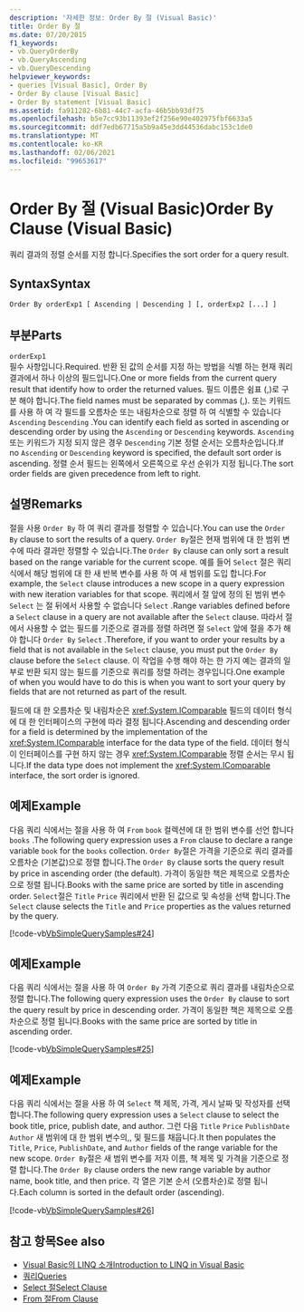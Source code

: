 ```yaml
---
description: '자세한 정보: Order By 절 (Visual Basic)'
title: Order By 절
ms.date: 07/20/2015
f1_keywords:
- vb.QueryOrderBy
- vb.QueryAscending
- vb.QueryDescending
helpviewer_keywords:
- queries [Visual Basic], Order By
- Order By clause [Visual Basic]
- Order By statement [Visual Basic]
ms.assetid: fa911282-6b81-44c7-acfa-46b5bb93df75
ms.openlocfilehash: b5e7cc93b11393ef2f256e90e402975fbf6633a5
ms.sourcegitcommit: ddf7edb67715a5b9a45e3dd44536dabc153c1de0
ms.translationtype: MT
ms.contentlocale: ko-KR
ms.lasthandoff: 02/06/2021
ms.locfileid: "99653617"
---
```

# <a name="order-by-clause-visual-basic"></a><span data-ttu-id="913e3-103">Order By 절 (Visual Basic)</span><span class="sxs-lookup"><span data-stu-id="913e3-103">Order By Clause (Visual Basic)</span></span>

<span data-ttu-id="913e3-104">쿼리 결과의 정렬 순서를 지정 합니다.</span><span class="sxs-lookup"><span data-stu-id="913e3-104">Specifies the sort order for a query result.</span></span>  
  
## <a name="syntax"></a><span data-ttu-id="913e3-105">Syntax</span><span class="sxs-lookup"><span data-stu-id="913e3-105">Syntax</span></span>  
  
```vb  
Order By orderExp1 [ Ascending | Descending ] [, orderExp2 [...] ]  
```  
  
## <a name="parts"></a><span data-ttu-id="913e3-106">부분</span><span class="sxs-lookup"><span data-stu-id="913e3-106">Parts</span></span>  

 `orderExp1`  
 <span data-ttu-id="913e3-107">필수 사항입니다.</span><span class="sxs-lookup"><span data-stu-id="913e3-107">Required.</span></span> <span data-ttu-id="913e3-108">반환 된 값의 순서를 지정 하는 방법을 식별 하는 현재 쿼리 결과에서 하나 이상의 필드입니다.</span><span class="sxs-lookup"><span data-stu-id="913e3-108">One or more fields from the current query result that identify how to order the returned values.</span></span> <span data-ttu-id="913e3-109">필드 이름은 쉼표 (,)로 구분 해야 합니다.</span><span class="sxs-lookup"><span data-stu-id="913e3-109">The field names must be separated by commas (,).</span></span> <span data-ttu-id="913e3-110">또는 키워드를 사용 하 여 각 필드를 오름차순 또는 내림차순으로 정렬 하 여 식별할 수 있습니다 `Ascending` `Descending` .</span><span class="sxs-lookup"><span data-stu-id="913e3-110">You can identify each field as sorted in ascending or descending order by using the `Ascending` or `Descending` keywords.</span></span> <span data-ttu-id="913e3-111">`Ascending`또는 키워드가 지정 되지 않은 경우 `Descending` 기본 정렬 순서는 오름차순입니다.</span><span class="sxs-lookup"><span data-stu-id="913e3-111">If no `Ascending` or `Descending` keyword is specified, the default sort order is ascending.</span></span> <span data-ttu-id="913e3-112">정렬 순서 필드는 왼쪽에서 오른쪽으로 우선 순위가 지정 됩니다.</span><span class="sxs-lookup"><span data-stu-id="913e3-112">The sort order fields are given precedence from left to right.</span></span>  
  
## <a name="remarks"></a><span data-ttu-id="913e3-113">설명</span><span class="sxs-lookup"><span data-stu-id="913e3-113">Remarks</span></span>  

 <span data-ttu-id="913e3-114">절을 사용 `Order By` 하 여 쿼리 결과를 정렬할 수 있습니다.</span><span class="sxs-lookup"><span data-stu-id="913e3-114">You can use the `Order By` clause to sort the results of a query.</span></span> <span data-ttu-id="913e3-115">`Order By`절은 현재 범위에 대 한 범위 변수에 따라 결과만 정렬할 수 있습니다.</span><span class="sxs-lookup"><span data-stu-id="913e3-115">The `Order By` clause can only sort a result based on the range variable for the current scope.</span></span> <span data-ttu-id="913e3-116">예를 들어 `Select` 절은 쿼리 식에서 해당 범위에 대 한 새 반복 변수를 사용 하 여 새 범위를 도입 합니다.</span><span class="sxs-lookup"><span data-stu-id="913e3-116">For example, the `Select` clause introduces a new scope in a query expression with new iteration variables for that scope.</span></span> <span data-ttu-id="913e3-117">쿼리에서 절 앞에 정의 된 범위 변수 `Select` 는 절 뒤에서 사용할 수 없습니다 `Select` .</span><span class="sxs-lookup"><span data-stu-id="913e3-117">Range variables defined before a `Select` clause in a query are not available after the `Select` clause.</span></span> <span data-ttu-id="913e3-118">따라서 절에서 사용할 수 없는 필드를 기준으로 결과를 정렬 하려면 절 `Select` 앞에 절을 추가 해야 합니다 `Order By` `Select` .</span><span class="sxs-lookup"><span data-stu-id="913e3-118">Therefore, if you want to order your results by a field that is not available in the `Select` clause, you must put the `Order By` clause before the `Select` clause.</span></span> <span data-ttu-id="913e3-119">이 작업을 수행 해야 하는 한 가지 예는 결과의 일부로 반환 되지 않는 필드를 기준으로 쿼리를 정렬 하려는 경우입니다.</span><span class="sxs-lookup"><span data-stu-id="913e3-119">One example of when you would have to do this is when you want to sort your query by fields that are not returned as part of the result.</span></span>  
  
 <span data-ttu-id="913e3-120">필드에 대 한 오름차순 및 내림차순은 <xref:System.IComparable> 필드의 데이터 형식에 대 한 인터페이스의 구현에 따라 결정 됩니다.</span><span class="sxs-lookup"><span data-stu-id="913e3-120">Ascending and descending order for a field is determined by the implementation of the <xref:System.IComparable> interface for the data type of the field.</span></span> <span data-ttu-id="913e3-121">데이터 형식이 인터페이스를 구현 하지 않는 경우 <xref:System.IComparable> 정렬 순서는 무시 됩니다.</span><span class="sxs-lookup"><span data-stu-id="913e3-121">If the data type does not implement the <xref:System.IComparable> interface, the sort order is ignored.</span></span>  
  
## <a name="example"></a><span data-ttu-id="913e3-122">예제</span><span class="sxs-lookup"><span data-stu-id="913e3-122">Example</span></span>  

 <span data-ttu-id="913e3-123">다음 쿼리 식에서는 절을 사용 하 여 `From` `book` 컬렉션에 대 한 범위 변수를 선언 합니다 `books` .</span><span class="sxs-lookup"><span data-stu-id="913e3-123">The following query expression uses a `From` clause to declare a range variable `book` for the `books` collection.</span></span> <span data-ttu-id="913e3-124">`Order By`절은 가격을 기준으로 쿼리 결과를 오름차순 (기본값)으로 정렬 합니다.</span><span class="sxs-lookup"><span data-stu-id="913e3-124">The `Order By` clause sorts the query result by price in ascending order (the default).</span></span> <span data-ttu-id="913e3-125">가격이 동일한 책은 제목으로 오름차순으로 정렬 됩니다.</span><span class="sxs-lookup"><span data-stu-id="913e3-125">Books with the same price are sorted by title in ascending order.</span></span> <span data-ttu-id="913e3-126">`Select`절은 `Title` `Price` 쿼리에서 반환 된 값으로 및 속성을 선택 합니다.</span><span class="sxs-lookup"><span data-stu-id="913e3-126">The `Select` clause selects the `Title` and `Price` properties as the values returned by the query.</span></span>  
  
 [!code-vb[VbSimpleQuerySamples#24](~/samples/snippets/visualbasic/VS_Snippets_VBCSharp/VbSimpleQuerySamples/VB/QuerySamples1.vb#24)]  
  
## <a name="example"></a><span data-ttu-id="913e3-127">예제</span><span class="sxs-lookup"><span data-stu-id="913e3-127">Example</span></span>  

 <span data-ttu-id="913e3-128">다음 쿼리 식에서는 절을 사용 하 여 `Order By` 가격 기준으로 쿼리 결과를 내림차순으로 정렬 합니다.</span><span class="sxs-lookup"><span data-stu-id="913e3-128">The following query expression uses the `Order By` clause to sort the query result by price in descending order.</span></span> <span data-ttu-id="913e3-129">가격이 동일한 책은 제목으로 오름차순으로 정렬 됩니다.</span><span class="sxs-lookup"><span data-stu-id="913e3-129">Books with the same price are sorted by title in ascending order.</span></span>  
  
 [!code-vb[VbSimpleQuerySamples#25](~/samples/snippets/visualbasic/VS_Snippets_VBCSharp/VbSimpleQuerySamples/VB/QuerySamples1.vb#25)]  
  
## <a name="example"></a><span data-ttu-id="913e3-130">예제</span><span class="sxs-lookup"><span data-stu-id="913e3-130">Example</span></span>  

 <span data-ttu-id="913e3-131">다음 쿼리 식에서는 절을 사용 하 여 `Select` 책 제목, 가격, 게시 날짜 및 작성자를 선택 합니다.</span><span class="sxs-lookup"><span data-stu-id="913e3-131">The following query expression uses a `Select` clause to select the book title, price, publish date, and author.</span></span> <span data-ttu-id="913e3-132">그런 다음 `Title` `Price` `PublishDate` `Author` 새 범위에 대 한 범위 변수의,, 및 필드를 채웁니다.</span><span class="sxs-lookup"><span data-stu-id="913e3-132">It then populates the `Title`, `Price`, `PublishDate`, and `Author` fields of the range variable for the new scope.</span></span> <span data-ttu-id="913e3-133">`Order By`절은 새 범위 변수를 저자 이름, 책 제목 및 가격을 기준으로 정렬 합니다.</span><span class="sxs-lookup"><span data-stu-id="913e3-133">The `Order By` clause orders the new range variable by author name, book title, and then price.</span></span> <span data-ttu-id="913e3-134">각 열은 기본 순서 (오름차순)로 정렬 됩니다.</span><span class="sxs-lookup"><span data-stu-id="913e3-134">Each column is sorted in the default order (ascending).</span></span>  
  
 [!code-vb[VbSimpleQuerySamples#26](~/samples/snippets/visualbasic/VS_Snippets_VBCSharp/VbSimpleQuerySamples/VB/QuerySamples1.vb#26)]  
  
## <a name="see-also"></a><span data-ttu-id="913e3-135">참고 항목</span><span class="sxs-lookup"><span data-stu-id="913e3-135">See also</span></span>

- [<span data-ttu-id="913e3-136">Visual Basic의 LINQ 소개</span><span class="sxs-lookup"><span data-stu-id="913e3-136">Introduction to LINQ in Visual Basic</span></span>](../../programming-guide/language-features/linq/introduction-to-linq.md)
- [<span data-ttu-id="913e3-137">쿼리</span><span class="sxs-lookup"><span data-stu-id="913e3-137">Queries</span></span>](index.md)
- [<span data-ttu-id="913e3-138">Select 절</span><span class="sxs-lookup"><span data-stu-id="913e3-138">Select Clause</span></span>](select-clause.md)
- [<span data-ttu-id="913e3-139">From 절</span><span class="sxs-lookup"><span data-stu-id="913e3-139">From Clause</span></span>](from-clause.md)
